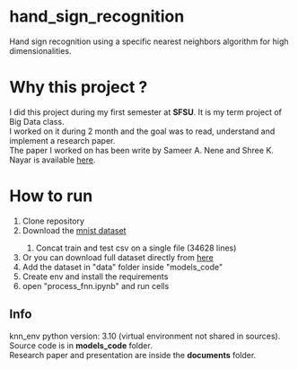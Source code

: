 # hand_sign_recognition
Hand sign recognition using a specific nearest neighbors algorithm for high dimensionalities.

# Why this project ?
I did this project during my first semester at **SFSU**. It is my term project of Big Data class.<br>
I worked on it during 2 month and the goal was to read, understand and implement a research paper.<br>
The paper I worked on has been write by Sameer A. Nene and Shree K. Nayar is available [here](https://cave.cs.columbia.edu/old/publications/pdfs/Nene_PAMI97.pdf "A Simple Algorithm for Nearest Neighbor Search in High Dimensions").

# How to run
<ol>
  <li>Clone repository</li>
  <li>Download the <a href="https://www.kaggle.com/datasets/datamunge/sign-language-mnist">mnist dataset</a></li>
  <ol>
    <li>Concat train and test csv on a single file (34628 lines)</li>
  </ol>
  <li> Or you can download full dataset directly from <a href="https://drive.google.com/file/d/1CC84O7caoeCVOUCeaXTMjs2r-iuw7jax/view?usp=share_link">here</a></li>
  <li>Add the dataset in "data" folder inside "models_code"</li>
  <li>Create env and install the requirements</li>
  <li>open "process_fnn.ipynb" and run cells</li>
</ol>

## Info
knn_env python version: 3.10 (virtual environment not shared in sources).<br>
Source code is in **models_code** folder.<br>
Research paper and presentation are inside the **documents** folder.
